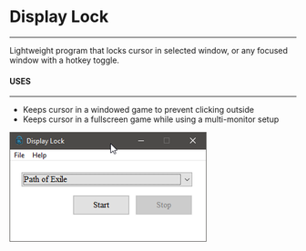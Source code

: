 # Display Lock
---------------------
Lightweight program that locks cursor in selected window, or any focused window with a hotkey toggle.

#### USES
-----------------
- Keeps cursor in a windowed game to prevent clicking outside
- Keeps cursor in a fullscreen game while using a multi-monitor setup


![](/res/displayLock-preview.png)
